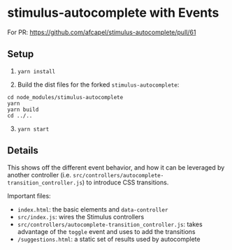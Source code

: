 # stimulus-autocomplete with Events

For PR: https://github.com/afcapel/stimulus-autocomplete/pull/61

## Setup

1) `yarn install`

2) Build the dist files for the forked `stimulus-autocomplete`:

```
cd node_modules/stimulus-autocomplete
yarn
yarn build
cd ../..
```

3) `yarn start`

## Details

This shows off the different event behavior, and how it can be leveraged
by another controller (i.e. `src/controllers/autocomplete-transition_controller.js`)
to introduce CSS transitions.

Important files:

* `index.html`: the basic elements and `data-controller`
* `src/index.js`: wires the Stimulus controllers
* `src/controllers/autocomplete-transition_controller.js`: takes advantage of the `toggle` event and uses to add the transitions
* `/suggestions.html`: a static set of results used by autocomplete
